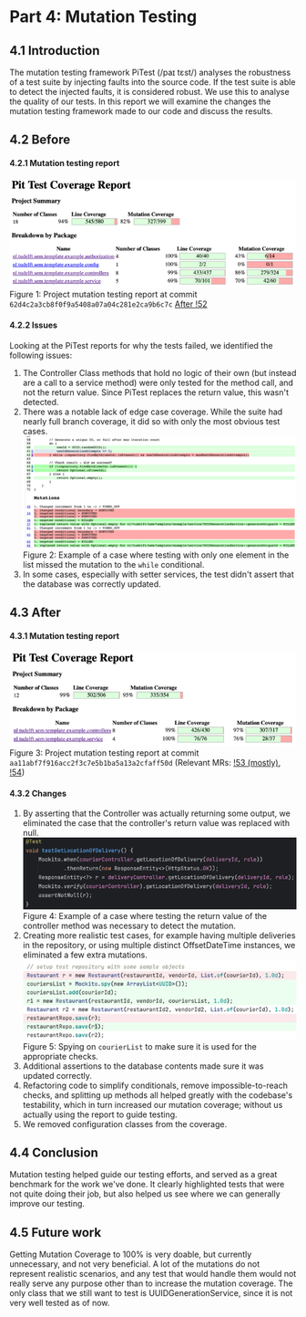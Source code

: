 # Part 4: Mutation Testing

## 4.1 Introduction
The mutation testing framework PiTest (/paɪ tɛst/) analyses the robustness of a test suite by injecting faults into the source code. 
If the test suite is able to detect the injected faults, it is considered robust. We use this to analyse the quality of our tests.
In this report we will examine the changes the mutation testing framework made to our code and discuss the results.
## 4.2 Before
#### 4.2.1 Mutation testing report
![img.png](img.png)
Figure 1: Project mutation testing report at commit `62d4c2a3cb8f0f9a5408a07a04c281e2ca9b6c7c` [After !52](https://gitlab.ewi.tudelft.nl/cse2115/2023-2024/group-14/team-14b/-/merge_requests/52)
#### 4.2.2 Issues
Looking at the PiTest reports for why the tests failed, we identified the following issues:
1. The Controller Class methods that hold no logic of their own (but instead are a call to a service method) were only tested for the method call, and not the return value. Since PiTest replaces the return value, this wasn't detected.
2. There was a notable lack of edge case coverage. While the suite had nearly full branch coverage, it did so with only the most obvious test cases.
   ![img_1.png](img_1.png)
    Figure 2: Example of a case where testing with only one element in the list missed the mutation to the `while` conditional.
3. In some cases, especially with setter services, the test didn't assert that the database was correctly updated. 
## 4.3 After
#### 4.3.1 Mutation testing report
![img_6.png](img_6.png)
Figure 3: Project mutation testing report at commit `aa11abf7f916acc2f3c7e5b1ba5a13a2cfaff50d` (Relevant MRs: [!53 (mostly)](https://gitlab.ewi.tudelft.nl/cse2115/2023-2024/group-14/team-14b/-/merge_requests/53), [!54](https://gitlab.ewi.tudelft.nl/cse2115/2023-2024/group-14/team-14b/-/merge_requests/54))
#### 4.3.2 Changes
1. By asserting that the Controller was actually returning some output, we eliminated the case that the controller's return value was replaced with null.
    ![img_3.png](img_3.png)
    Figure 4: Example of a case where testing the return value of the controller method was necessary to detect the mutation.
2. Creating more realistic test cases, for example having multiple deliveries in the repository, or using multiple distinct OffsetDateTime instances, we eliminated a few extra mutations. ![img_4.png](img_4.png) Figure 5: Spying on `courierList` to make sure it is used for the appropriate checks.
3. Additional assertions to the database contents made sure it was updated correctly.
4. Refactoring code to simplify conditionals, remove impossible-to-reach checks, and splitting up methods all helped greatly with the codebase's testability, which in turn increased our mutation coverage; without us actually using the report to guide testing.
5. We removed configuration classes from the coverage.

## 4.4 Conclusion
Mutation testing helped guide our testing efforts, and served as a great benchmark for the work we've done. 
It clearly highlighted tests that were not quite doing their job, but also helped us see where we can generally improve our testing.

## 4.5 Future work
Getting Mutation Coverage to 100% is very doable, but currently unnecessary, and not very beneficial. A lot of the mutations do not represent realistic scenarios, and any test that would handle them would not really serve any purpose other than to increase the mutation coverage.
The only class that we still want to test is UUIDGenerationService, since it is not very well tested as of now.
